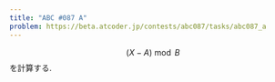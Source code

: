 ```yaml
---
title: "ABC #087 A"
problem: https://beta.atcoder.jp/contests/abc087/tasks/abc087_a
---
```

$$ (X-A) \bmod B $$ を計算する.
